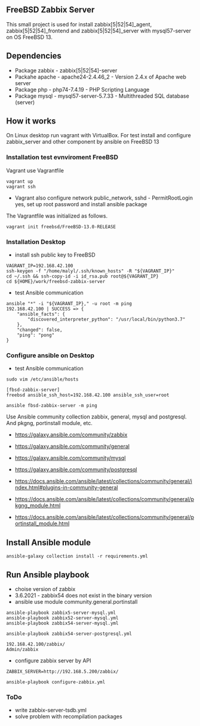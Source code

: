 ## FreeBSD Zabbix Server

This small project is used for install zabbix[5|52|54]_agent, zabbix[5|52|54]_frontend and
zabbix[5|52|54]_server with mysql57-server on OS FreeBSD 13.

## Dependencies

- Package zabbix - zabbix[5|52|54]-server
- Packahe apache - apache24-2.4.46_2 - Version 2.4.x of Apache web server
- Package php - php74-7.4.19 - PHP Scripting Language
- Package mysql - mysql57-server-5.7.33 - Multithreaded SQL database (server)

## How it works

On Linux desktop run vagrant with VirtualBox. For test install and configure
zabbix_server and other component by ansible on FreeBSD 13

### Installation test evnviroment FreeBSD

Vagrant use Vagrantfile

```console
vagrant up
vagrant ssh
```
- Vagrant also configure network public_network, sshd - PermitRootLogin yes, set up root password and install ansible package

The Vagrantfile was initialized as follows.
```console
vagrant init freebsd/FreeBSD-13.0-RELEASE
```

### Installation Desktop

- install ssh public key to FreeBSD

```console
VAGRANT_IP=192.168.42.100
ssh-keygen -f "/home/malyl/.ssh/known_hosts" -R "${VAGRANT_IP}"
cd ~/.ssh && ssh-copy-id -i id_rsa.pub root@${VAGRANT_IP}
cd ${HOME}/work/freebsd-zabbix-server
```
- test Ansible communication
```console
ansible "*" -i "${VAGRANT_IP}," -u root -m ping
192.168.42.100 | SUCCESS => {
    "ansible_facts": {
        "discovered_interpreter_python": "/usr/local/bin/python3.7"
    },
    "changed": false,
    "ping": "pong"
}
```
### Configure ansible on Desktop

- test Ansible communication

```console
sudo vim /etc/ansible/hosts

[fbsd-zabbix-server]
freebsd ansible_ssh_host=192.168.42.100 ansible_ssh_user=root

ansible fbsd-zabbix-server -m ping
```
Use Ansible community collection zabbix, general, mysql and postgresql. And pkgng, portinstall module, etc.

- https://galaxy.ansible.com/community/zabbix
- https://galaxy.ansible.com/community/general
- https://galaxy.ansible.com/community/mysql
- https://galaxy.ansible.com/community/postgresql

- https://docs.ansible.com/ansible/latest/collections/community/general/index.html#plugins-in-community-general
- https://docs.ansible.com/ansible/latest/collections/community/general/pkgng_module.html
- https://docs.ansible.com/ansible/latest/collections/community/general/portinstall_module.html

## Install Ansible module

```console
ansible-galaxy collection install -r requirements.yml
```

## Run Ansible playbook

- choise version of zabbix
- 3.6.2021 - zabbix54 does not exist in the binary version
- ansible use module community.general.portinstall

```console
ansible-playbook zabbix5-server-mysql.yml
ansible-playbook zabbix52-server-mysql.yml
ansible-playbook zabbix54-server-mysql.yml

ansible-playbook zabbix54-server-postgresql.yml
```

```console
192.168.42.100/zabbix/
Admin/zabbix
```

- configure zabbix server by API

```console
ZABBIX_SERVER=http://192.168.5.200/zabbix/

ansible-playbook configure-zabbix.yml
```

### ToDo

- write zabbix-server-tsdb.yml
- solve problem with recompilation packages
